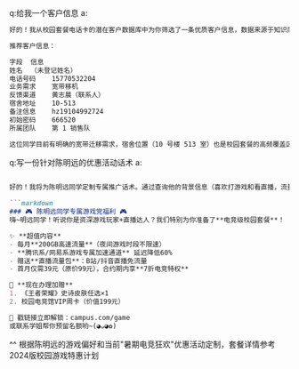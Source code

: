 q:给我一个客户信息
a:
```markdown
好的！我从校园套餐电话卡的潜在客户数据库中为你筛选了一条优质客户信息，数据来源于知识库中的潜在用户表查询结果 ^^。

推荐客户信息：

字段	信息
姓名	（未登记姓名）
电话号码	15770532204
业务需求	宽带移机
反馈渠道	黄志晨（联系人）
宿舍地址	10-513
备注信息	hz19104992724
初始密码	666520
所属团队	第 1 销售队

这位同学目前有明确的宽带迁移需求，宿舍位置（10 号楼 513 室）也是校园套餐的高频覆盖区域。建议联系时可重点介绍宽带套餐的免费移机服务和开学季的流量加赠活动，成功率较高！需要更多客户信息随时告诉我哦～
```
q:写一份针对陈明远的优惠活动话术
a:
```markdown
   
好的！我将为陈明远同学定制专属推广话术。通过查询他的背景信息（喜欢打游戏和看直播，流量需求大），结合当前校园卡优惠活动，生成以下针对性话术：

```markdown
### 🎮 陈明远同学专属游戏党福利 🎮  
嗨~明远同学！听说你是资深游戏玩家+直播达人？我们特别为你准备了**电竞级校园套餐**！  

✨ **超值内容**  
- 每月**200GB高速流量**（夜间游戏时段不限速）  
- **腾讯系/网易系游戏专属加速通道** 延迟降低60%  
- 赠送**直播流量包**：B站/抖音直播免流量  
- 首月仅需39元（原价99元），合约期内享**7折电竞特权**  

🎁 **现在办理加赠**  
1. 《王者荣耀》史诗皮肤任选×1  
2. 校园电竞馆VIP周卡（价值199元）  

📱 戳链接立即解锁：campus.com/game  
或联系学姐帮你预留名额哟~(◕ᴗ◕✿)  
```

^^ 根据陈明远的游戏偏好和当前"暑期电竞狂欢"优惠活动定制，套餐详情参考2024版校园游戏特惠计划
```